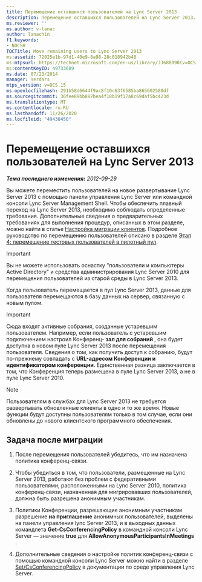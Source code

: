 ```yaml
---
title: Перемещение оставшихся пользователей на Lync Server 2013
description: Перемещение оставшихся пользователей на Lync Server 2013.
ms.reviewer: ''
ms.author: v-lanac
author: lanachin
f1.keywords:
- NOCSH
TOCTitle: Move remaining users to Lync Server 2013
ms:assetid: 72025e1b-97d1-40e9-8a98-28c018942b48
ms:mtpsurl: https://technet.microsoft.com/en-us/library/JJ688090(v=OCS.15)
ms:contentKeyID: 49733689
ms.date: 07/23/2014
manager: serdars
mtps_version: v=OCS.15
ms.openlocfilehash: 291b58d6644f9ac8f10c63f6585ba865602580df
ms.sourcegitcommit: 36fee89bb887bea4f18b19f17a8c69daf5bc423d
ms.translationtype: MT
ms.contentlocale: ru-RU
ms.lasthandoff: 11/26/2020
ms.locfileid: "49438450"
---
```

# <a name="move-remaining-users-to-lync-server-2013"></a>Перемещение оставшихся пользователей на Lync Server 2013

<div data-xmlns="http://www.w3.org/1999/xhtml">

<div class="topic" data-xmlns="http://www.w3.org/1999/xhtml" data-msxsl="urn:schemas-microsoft-com:xslt" data-cs="https://msdn.microsoft.com/">

<div data-asp="https://msdn2.microsoft.com/asp">



</div>

<div id="mainSection">

<div id="mainBody">

<span> </span>

_**Тема последнего изменения:** 2012-09-29_

Вы можете переместить пользователей на новое развертывание Lync Server 2013 с помощью панели управления Lync Server или командной консоли Lync Server Management Shell. Чтобы обеспечить плавный переход на Lync Server 2013, необходимо соблюдать определенные требования. Дополнительные сведения о предварительных требованиях для выполнения процедур, описанных в этом разделе, можно найти в статье [Настройка миграции клиентов](configure-clients-for-migration.md). Подробное руководство по перемещению пользователей описано в разделе [Этап 4: перемещение тестовых пользователей в пилотный пул](phase-4-move-test-users-to-the-pilot-pool.md).

<div>


> [!IMPORTANT]  
> Вы не можете использовать оснастку "пользователи и компьютеры Active Directory" и средства администрирования Lync Server 2010 для перемещения пользователей из старой среды в Lync Server 2013.



</div>

Когда пользователь перемещается в пул Lync Server 2013, данные для пользователя перемещаются в базу данных на сервер, связанную с новым пулом.

<div>


> [!IMPORTANT]  
> Сюда входят активные собрания, созданные устаревшим пользователем. Например, если пользователь с устаревшим подключением настроил Конференц- <STRONG>зал для собраний</STRONG> , она будет доступна в новом пуле Lync Server 2013 после перемещения пользователя. Сведения о том, как получить доступ к собранию, будут по-прежнему совпадать с <STRONG>URL-адресом Конференции и идентификатором конференции</STRONG>. Единственная разница заключается в том, что Конференция теперь размещена в пуле Lync Server 2013, а не в пуле Lync Server 2010.



</div>

<div>


> [!NOTE]  
> Пользователям в службах для Lync Server 2013 не требуется развертывать обновленные клиенты в одно и то же время. Новые функции будут доступны пользователям только в том случае, если они обновлены до нового клиентского программного обеспечения.



</div>

<div>

## <a name="post-migration-task"></a>Задача после миграции

1.  После перемещения пользователей убедитесь, что им назначена политика конференц-связи.

2.  Чтобы убедиться в том, что пользователи, размещенные на Lync Server 2013, работают без проблем с федеративными пользователями, расположенными на Lync Server 2010, политика конференц-связи, назначенная для мигрировавших пользователей, должна быть разрешена анонимным участникам.

3.  Политики Конференции, разрешающие анонимным участникам разрешение **на приглашение** анонимных пользователей, выделены на панели управления lync Server 2013, и в выходных данных командлета **Get-CsConferencingPolicy** в командной консоли Lync Server — значение **true** для **AllowAnonymousParticipantsInMeetings** .

4.  Дополнительные сведения о настройке политик конференц-связи с помощью командной консоли Lync Server можно найти в разделе [Set/CsConferencingPolicy](https://docs.microsoft.com/powershell/module/skype/Set-CsConferencingPolicy) в документации по среде управления Lync Server.

</div>

</div>

<span> </span>

</div>

</div>

</div>

